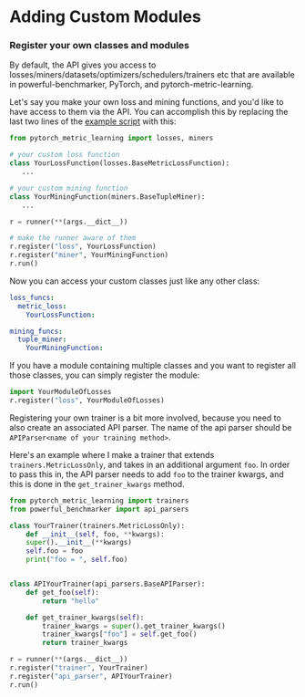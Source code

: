 # Adding Custom Modules

### Register your own classes and modules
By default, the API gives you access to losses/miners/datasets/optimizers/schedulers/trainers etc that are available in powerful-benchmarker, PyTorch, and pytorch-metric-learning.

Let's say you make your own loss and mining functions, and you'd like to have access to them via the API. You can accomplish this by replacing the last two lines of the [example script](https://github.com/KevinMusgrave/powerful-benchmarker/blob/master/examples/run.py) with this:

```python
from pytorch_metric_learning import losses, miners

# your custom loss function
class YourLossFunction(losses.BaseMetricLossFunction):
   ...

# your custom mining function
class YourMiningFunction(miners.BaseTupleMiner):
   ...

r = runner(**(args.__dict__))

# make the runner aware of them
r.register("loss", YourLossFunction)
r.register("miner", YourMiningFunction)
r.run()
```

Now you can access your custom classes just like any other class:
```yaml
loss_funcs:
  metric_loss: 
    YourLossFunction:

mining_funcs:
  tuple_miner:
    YourMiningFunction:
```

If you have a module containing multiple classes and you want to register all those classes, you can simply register the module:
```python
import YourModuleOfLosses
r.register("loss", YourModuleOfLosses)
```

Registering your own trainer is a bit more involved, because you need to also create an associated API parser. The name of the api parser should be ```APIParser<name of your training method>```. 

Here's an example where I make a trainer that extends ```trainers.MetricLossOnly```, and takes in an additional argument ```foo```. In order to pass this in, the API parser needs to add ```foo``` to the trainer kwargs, and this is done in the ```get_trainer_kwargs``` method.

```python
from pytorch_metric_learning import trainers
from powerful_benchmarker import api_parsers

class YourTrainer(trainers.MetricLossOnly):
    def __init__(self, foo, **kwargs):
	super().__init__(**kwargs)
	self.foo = foo
	print("foo = ", self.foo)


class APIYourTrainer(api_parsers.BaseAPIParser):
    def get_foo(self):
        return "hello"

    def get_trainer_kwargs(self):
        trainer_kwargs = super().get_trainer_kwargs()
        trainer_kwargs["foo"] = self.get_foo()
        return trainer_kwargs

r = runner(**(args.__dict__))
r.register("trainer", YourTrainer)
r.register("api_parser", APIYourTrainer)
r.run()
```